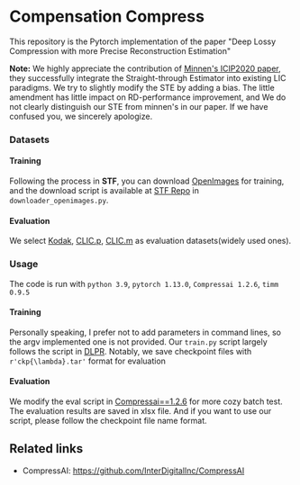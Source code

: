 # Compensation Compress

This repository is the Pytorch implementation of the paper "Deep Lossy Compression with more Precise Reconstruction Estimation"

**Note:** We highly appreciate the contribution of [Minnen's ICIP2020 paper](https://ieeexplore.ieee.org/document/9190935/), they successfully integrate the Straight-through Estimator into existing LIC paradigms.
We try to slightly modify the STE by adding a bias. The little amendment has little impact on RD-performance improvement, and We do not clearly distinguish our STE from minnen's in our paper.
If we have confused you, we sincerely apologize.


### Datasets
#### Training
Following the process in **STF**, you can download [OpenImages](https://github.com/openimages) for training, and the download script is available at [STF Repo](https://github.com/Googolxx/STF) in `downloader_openimages.py`.

#### Evaluation
We select [Kodak](https://r0k.us/graphics/kodak/), [CLIC.p](https://data.vision.ee.ethz.ch/cvl/clic/professional_valid_2020.zip), [CLIC.m](https://data.vision.ee.ethz.ch/cvl/clic/mobile_valid_2020.zip) as evaluation datasets(widely used ones). 

### Usage
The code is run with `python 3.9`, `pytorch 1.13.0`, `Compressai 1.2.6`, `timm 0.9.5`


#### Training
Personally speaking, I prefer not to add parameters in command lines, so the argv implemented one is not provided. 
Our `train.py` script largely follows the script in [DLPR](https://github.com/BYchao100/Deep-Lossy-Plus-Residual-Coding).
Notably, we save checkpoint files with `r'ckp{\lambda}.tar'` format for evaluation

#### Evaluation
We modify the eval script in [Compressai==1.2.6](https://github.com/InterDigitalInc/CompressAI/blob/master/compressai/utils/eval_model/__main__.py) for more cozy batch test.
The evaluation results are saved in xlsx file. And if you want to use our script, please follow the checkpoint file name format. 


## Related links
* CompressAI: https://github.com/InterDigitalInc/CompressAI